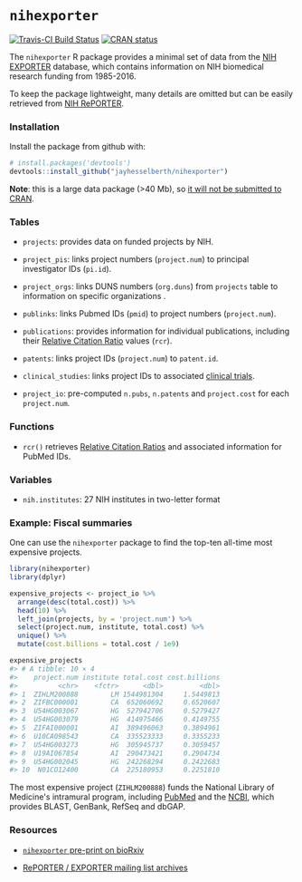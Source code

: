 
`nihexporter`
=============

[![Travis-CI Build Status](https://travis-ci.org/jayhesselberth/nihexporter.png?branch=master)](https://travis-ci.org/jayhesselberth/nihexporter) [![CRAN status](https://www.r-pkg.org/badges/version/nihexporter)](https://www.r-pkg.org/badges/version/nihexporter)

The `nihexporter` R package provides a minimal set of data from the [NIH EXPORTER](http://exporter.nih.gov/default.aspx) database, which contains information on NIH biomedical research funding from 1985-2016.

To keep the package lightweight, many details are omitted but can be easily retrieved from [NIH RePORTER](https://projectreporter.nih.gov/).

### Installation

Install the package from github with:

``` r
# install.packages('devtools')
devtools::install_github("jayhesselberth/nihexporter")
```

**Note**: this is a large data package (&gt;40 Mb), so [it will not be submitted to CRAN](http://thecoatlessprofessor.com/programming/size-and-limitations-of-packages-on-cran/).

### Tables

-   `projects`: provides data on funded projects by NIH.

-   `project_pis`: links project numbers (`project.num`) to principal investigator IDs (`pi.id`).

-   `project_orgs`: links DUNS numbers (`org.duns`) from `projects` table to information on specific organizations .

-   `publinks`: links Pubmed IDs (`pmid`) to project numbers (`project.num`).

-   `publications`: provides information for individual publications, including their [Relative Citation Ratio](https://icite.od.nih.gov) values (`rcr`).

-   `patents`: links project IDs (`project.num`) to `patent.id`.

-   `clinical_studies`: links project IDs to associated [clinical trials](https://clinicaltrials.gov/).

-   `project_io`: pre-computed `n.pubs`, `n.patents` and `project.cost` for each `project.num`.

### Functions

-   `rcr()` retrieves [Relative Citation Ratios](https://icite.od.nih.gov/) and associated information for PubMed IDs.

### Variables

-   `nih.institutes`: 27 NIH institutes in two-letter format

### Example: Fiscal summaries

One can use the `nihexporter` package to find the top-ten all-time most expensive projects.

``` r
library(nihexporter)
library(dplyr)

expensive_projects <- project_io %>%
  arrange(desc(total.cost)) %>%
  head(10) %>%
  left_join(projects, by = 'project.num') %>%
  select(project.num, institute, total.cost) %>% 
  unique() %>%
  mutate(cost.billions = total.cost / 1e9)

expensive_projects
#> # A tibble: 10 × 4
#>    project.num institute total.cost cost.billions
#>          <chr>    <fctr>      <dbl>         <dbl>
#> 1  ZIHLM200888        LM 1544981304     1.5449813
#> 2  ZIFBC000001        CA  652060692     0.6520607
#> 3  U54HG003067        HG  527942706     0.5279427
#> 4  U54HG003079        HG  414975466     0.4149755
#> 5  ZIFAI000001        AI  389496063     0.3894961
#> 6  U10CA098543        CA  335523333     0.3355233
#> 7  U54HG003273        HG  305945737     0.3059457
#> 8  U19AI067854        AI  290473421     0.2904734
#> 9  U54HG002045        HG  242268294     0.2422683
#> 10  N01CO12400        CA  225180953     0.2251810
```

The most expensive project (`ZIHLM200888`) funds the National Library of Medicine's intramural program, including [PubMed](http://pubmed.com) and the [NCBI](https://www.ncbi.nlm.nih.gov/), which provides BLAST, GenBank, RefSeq and dbGAP.

### Resources

-   [`nihexporter` pre-print on bioRxiv](http://biorxiv.org/content/early/2015/12/02/033456)

-   [RePORTER / EXPORTER mailing list archives](https://list.nih.gov/cgi-bin/wa.exe?A0=NIH-REPORT-PUBLIC-L)

